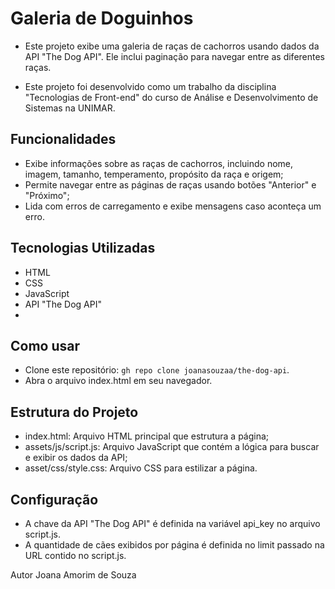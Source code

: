 # Galeria de Doguinhos
- Este projeto exibe uma galeria de raças de cachorros usando dados da API "The Dog API". Ele inclui paginação para navegar entre as diferentes raças.

- Este projeto foi desenvolvido como um trabalho da disciplina "Tecnologias de Front-end" do curso de Análise e Desenvolvimento de Sistemas na UNIMAR.

## Funcionalidades
- Exibe informações sobre as raças de cachorros, incluindo nome, imagem, tamanho, temperamento, propósito da raça e origem;
- Permite navegar entre as páginas de raças usando botões "Anterior" e "Próximo";
- Lida com erros de carregamento e exibe mensagens caso aconteça um erro.

## Tecnologias Utilizadas
- HTML
- CSS
- JavaScript
- API "The Dog API"
- 

## Como usar
- Clone este repositório: ```gh repo clone joanasouzaa/the-dog-api```.
- Abra o arquivo index.html em seu navegador.

## Estrutura do Projeto
- index.html: Arquivo HTML principal que estrutura a página;
- assets/js/script.js: Arquivo JavaScript que contém a lógica para buscar e exibir os dados da API;
- asset/css/style.css: Arquivo CSS para estilizar a página.

## Configuração
- A chave da API "The Dog API" é definida na variável api_key no arquivo script.js.
- A quantidade de cães exibidos por página é definida no limit passado na URL contido no script.js.
  

Autor
Joana Amorim de Souza
